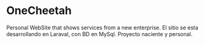 # OneCheetah
Personal WebSite that shows services from a new enterprise. El sitio se esta desarrollando en Laraval, con BD en MySql. Proyecto naciente y personal.
